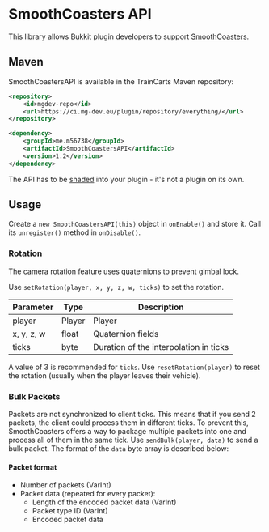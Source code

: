 # SmoothCoasters API

This library allows Bukkit plugin developers to support [SmoothCoasters](https://www.curseforge.com/minecraft/mc-mods/smoothcoasters).

## Maven

SmoothCoastersAPI is available in the TrainCarts Maven repository:
```xml
<repository>
    <id>mgdev-repo</id>
    <url>https://ci.mg-dev.eu/plugin/repository/everything/</url>
</repository>
```

```xml
<dependency>
    <groupId>me.m56738</groupId>
    <artifactId>SmoothCoastersAPI</artifactId>
    <version>1.2</version>
</dependency>
```

The API has to be [shaded](https://maven.apache.org/plugins/maven-shade-plugin/) into your plugin - it's not a plugin on its own. 

## Usage

Create a `new SmoothCoastersAPI(this)` object in `onEnable()` and store it.
Call its `unregister()` method in `onDisable()`.

### Rotation

The camera rotation feature uses quaternions to prevent gimbal lock.

Use `setRotation(player, x, y, z, w, ticks)` to set the rotation.

| Parameter  | Type   | Description                            |
| ---------- | ------ | -------------------------------------- |
| player     | Player | Player                                 |
| x, y, z, w | float  | Quaternion fields                      |
| ticks      | byte   | Duration of the interpolation in ticks |

A value of 3 is recommended for `ticks`.
Use `resetRotation(player)` to reset the rotation (usually when the player leaves their vehicle).

### Bulk Packets

Packets are not synchronized to client ticks.
This means that if you send 2 packets, the client could process them in different ticks.
To prevent this, SmoothCoasters offers a way to package multiple packets into one and process all of them in the same tick.
Use `sendBulk(player, data)` to send a bulk packet. The format of the `data` byte array is described below:

#### Packet format

* Number of packets (VarInt)
* Packet data (repeated for every packet):
    * Length of the encoded packet data (VarInt)
    * Packet type ID (VarInt)
    * Encoded packet data
